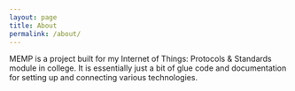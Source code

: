 ```yaml
---
layout: page
title: About
permalink: /about/
---
```


MEMP is a project built for my Internet of Things: Protocols & Standards module in college. It
is essentially just a bit of glue code and documentation for setting up and connecting various
technologies.
